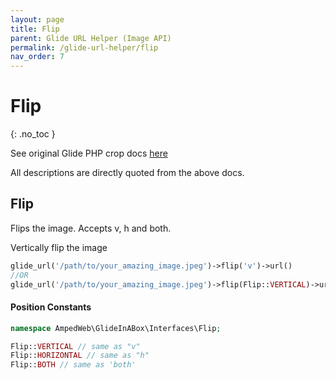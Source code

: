 ```yaml
---
layout: page
title: Flip
parent: Glide URL Helper (Image API)
permalink: /glide-url-helper/flip
nav_order: 7
---
```

# Flip
{: .no_toc }

See original Glide PHP crop docs [here](https://glide.thephpleague.com/2.0/api/flip/)

All descriptions are directly quoted from the above docs.

## Flip

Flips the image. Accepts v, h and both.

Vertically flip the image

```php 
glide_url('/path/to/your_amazing_image.jpeg')->flip('v')->url()
//OR
glide_url('/path/to/your_amazing_image.jpeg')->flip(Flip::VERTICAL)->url()
```

#### Position Constants
```php
namespace AmpedWeb\GlideInABox\Interfaces\Flip;

Flip::VERTICAL // same as "v"
Flip::HORIZONTAL // same as "h"
Flip::BOTH // same as 'both'
```